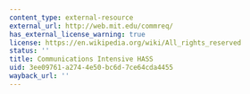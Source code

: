 ```yaml
---
content_type: external-resource
external_url: http://web.mit.edu/commreq/
has_external_license_warning: true
license: https://en.wikipedia.org/wiki/All_rights_reserved
status: ''
title: Communications Intensive HASS
uid: 3ee09761-a274-4e50-bc6d-7ce64cda4455
wayback_url: ''
---
```

